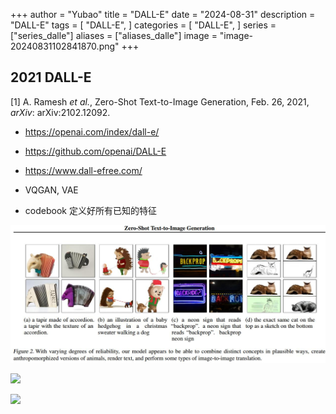 +++
author = "Yubao"
title = "DALL-E"
date = "2024-08-31"
description = "DALL-E"
tags = [
    "DALL-E",
]
categories = [
    "DALL-E",
]
series = ["series_dalle"]
aliases = ["aliases_dalle"]
image = "image-20240831102841870.png"
+++


## 2021 DALL-E

[1] A. Ramesh *et al.*,  Zero-Shot Text-to-Image Generation,  Feb. 26, 2021, *arXiv*: arXiv:2102.12092.

- https://openai.com/index/dall-e/
- https://github.com/openai/DALL-E
- https://www.dall-efree.com/

- VQGAN, VAE
- codebook 定义好所有已知的特征

![](image-20240831102841870.png)



![](https://i-blog.csdnimg.cn/blog_migrate/326252f572fd4a4c5e49daa8daa9713a.png)



![](https://i-blog.csdnimg.cn/blog_migrate/1a157f3f69a5d0509bd48c0cd5692ede.png)